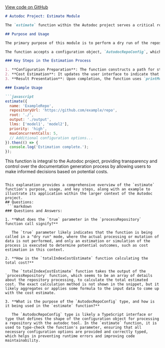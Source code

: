 [View code on GitHub](/blob/master/commands/estimate/index.ts)

```markdown
# Autodoc Project: Estimate Module

The `estimate` function within the Autodoc project serves a critical role in providing users with an estimated cost for processing a given repository. This estimation process is a precursor to the actual documentation generation, allowing users to gauge potential expenses before committing to the full documentation process.

## Purpose and Usage

The primary purpose of this module is to perform a dry run of the repository processing workflow without generating the final documentation. It leverages the `processRepository` function, which simulates the processing of the repository based on the provided configuration but does not produce the final output. Instead, it calculates and returns details necessary for estimating the cost.

The function accepts a configuration object, `AutodocRepoConfig`, which includes various settings such as repository details (`name`, `repositoryUrl`), output preferences (`root`, `output`), and processing options (`llms`, `priority`, `maxConcurrentCalls`, etc.). These settings allow for a customized estimation process tailored to the specific needs and constraints of the user's project.

### Key Steps in the Estimation Process

1. **Configuration Preparation**: The function constructs a path for storing the JSON output based on the provided `output` directory.
2. **Cost Estimation**: It updates the user interface to indicate that cost estimation is in progress, then calls `processRepository` with the dry run flag set to `true`. This simulates the processing without actual documentation generation.
3. **Result Presentation**: Upon completion, the function uses `printModelDetails` to display the detailed results of the dry run and calculates the total estimated cost using `totalIndexCostEstimate`. The estimated cost is then presented to the user with a cautionary note about potential variations in actual costs.

### Example Usage

```javascript
estimate({
  name: 'ExampleRepo',
  repositoryUrl: 'https://github.com/example/repo',
  root: './',
  output: './output',
  llms: ['model1', 'model2'],
  priority: 'high',
  maxConcurrentCalls: 5,
  // Additional configuration options...
}).then(() => {
  console.log('Estimation complete.');
});
```

This function is integral to the Autodoc project, providing transparency and control over the documentation generation process by allowing users to make informed decisions based on potential costs.

```

This explanation provides a comprehensive overview of the `estimate` function's purpose, usage, and key steps, along with an example to illustrate its application within the larger context of the Autodoc project.
## Questions: 
 ```markdown
### Questions and Answers:

1. **What does the `true` parameter in the `processRepository` function call signify?**

   The `true` parameter likely indicates that the function is being called in a "dry run" mode, where the actual processing or mutation of data is not performed, and only an estimation or simulation of the process is executed to determine potential outcomes, such as cost estimation in this context.

2. **How is the `totalIndexCostEstimate` function calculating the total cost?**

   The `totalIndexCostEstimate` function takes the output of the `processRepository` function, which seems to be an array of details about the repository processing, to calculate the total estimated cost. The exact calculation method is not shown in the snippet, but it likely aggregates or applies some formula to the input data to come up with the cost estimate.

3. **What is the purpose of the `AutodocRepoConfig` type, and how is it being used in the `estimate` function?**

   The `AutodocRepoConfig` type is likely a TypeScript interface or type that defines the shape of the configuration object for processing a repository with the autodoc tool. In the `estimate` function, it is used to type-check the function's parameter, ensuring that all necessary configuration options are provided and correctly typed, which helps in preventing runtime errors and improving code maintainability.
```